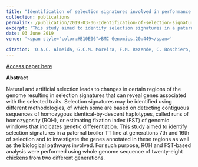 ```yaml
---
title: "Identification of selection signatures involved in performance traits in a paternal broiler line"
collection: publications
permalink: /publication/2019-03-06-Identification-of-selection-signatures-involved-in-performance-traits-in-a-paternal-broiler-line
excerpt: 'This study aimed to identify selection signatures in a paternal broiler TT line at generations 7th and 16th of selection and to investigate the genes annotated in these regions as well as the biological pathways involved.'
date: 03 June 2019
venue: '<span style="color:#B10E06">BMC Genomics,20:449</span>'

citation: 'O.A.C. Almeida, G.C.M. Moreira, F.M. Rezende, C. Boschiero, J. O. Peixoto, A.M.G. Ibelli, M.C. Ledur, <b>/F.J. Novais</b> and L.L Coutinho (2019) Identification of selection signatures involved in performance traits in a paternal broiler line. BMC Genomics Volume: 20 Issue: 1 Pages: 449'
---
```


[Access paper here](https://doi.org/10.1186/s12864-019-5811-1)

<b>Abstract</b>

Natural and artificial selection leads to changes in certain regions of the genome resulting in selection signatures that can reveal genes associated with the selected traits. Selection signatures may be identified using different methodologies, of which some are based on detecting contiguous sequences of homozygous identical-by-descent haplotypes, called runs of homozygosity (ROH), or estimating fixation index (FST) of genomic windows that indicates genetic differentiation. This study aimed to identify selection signatures in a paternal broiler TT line at generations 7th and 16th of selection and to investigate the genes annotated in these regions as well as the biological pathways involved. For such purpose, ROH and FST-based analysis were performed using whole genome sequence of twenty-eight chickens from two different generations.
